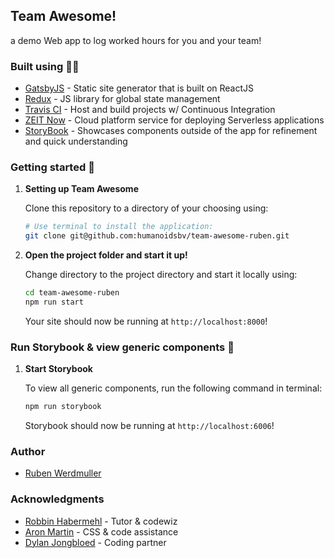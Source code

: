 ## Team Awesome!

a demo Web app to log worked hours for you and your team!

### Built using 👨‍🎨

- [GatsbyJS](https://github.com/gatsbyjs/gatsby) - Static site generator that is built on ReactJS
- [Redux](https://redux.js.org/) - JS library for global state management
- [Travis CI](https://travis-ci.org/) - Host and build projects w/ Continuous Integration
- [ZEIT Now](https://zeit.co/now) - Cloud platform service for deploying Serverless applications
- [StoryBook](https://github.com/storybooks/storybook) - Showcases components outside of the app for refinement and quick understanding

### Getting started 💪

1.  **Setting up Team Awesome**

    Clone this repository to a directory of your choosing using:

    ```sh
    # Use terminal to install the application:
    git clone git@github.com:humanoidsbv/team-awesome-ruben.git
    ```

1.  **Open the project folder and start it up!**

    Change directory to the project directory and start it locally using:

    ```sh
    cd team-awesome-ruben
    npm run start
    ```

    Your site should now be running at `http://localhost:8000`!

### Run Storybook & view generic components 👀

1.  **Start Storybook**

    To view all generic components, run the following command in terminal:

    ```sh
    npm run storybook
    ```

    Storybook should now be running at `http://localhost:6006`!

### Author

- [Ruben Werdmuller](https://github.com/rubenwerdmuller)

### Acknowledgments

- [Robbin Habermehl](https://github.com/RobbinHabermehl) - Tutor & codewiz
- [Aron Martin](http://www.aronmartin.com) - CSS & code assistance
- [Dylan Jongbloed](https://github.com/dylanjongbloed) - Coding partner
